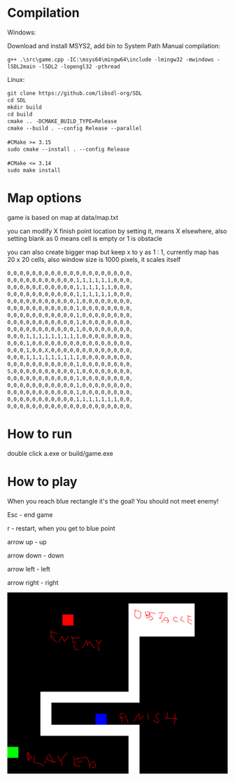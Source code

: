 # Compilation

Windows:

Download and install MSYS2, add bin to System Path
Manual compilation:

```
g++ .\src\game.cpp -IC:\msys64\mingw64\include -lmingw32 -mwindows -lSDL2main -lSDL2 -lopengl32 -pthread
```

Linux:

```
git clone https://github.com/libsdl-org/SDL
cd SDL
mkdir build
cd build
cmake .. -DCMAKE_BUILD_TYPE=Release
cmake --build . --config Release --parallel

#CMake >= 3.15
sudo cmake --install . --config Release

#CMake <= 3.14
sudo make install
```

# Map options
game is based on map at data/map.txt

you can modify X finish point location by setting it, means X elsewhere, also setting blank as 0 means cell is empty or 1 is obstacle

you can also create bigger map but keep x to y as 1 : 1, currently map has 20 x 20 cells, also window size is 1000 pixels, it scales itself

```
0,0,0,0,0,0,0,0,0,0,0,0,0,0,0,0,0,0,0,0,
0,0,0,0,0,0,0,0,0,0,0,1,1,1,1,1,1,0,0,0,
0,0,0,0,0,E,0,0,0,0,0,1,1,1,1,1,1,0,0,0,
0,0,0,0,0,0,0,0,0,0,0,1,1,1,1,1,1,0,0,0,
0,0,0,0,0,0,0,0,0,0,0,1,0,0,0,0,0,0,0,0,
0,0,0,0,0,0,0,0,0,0,0,1,0,0,0,0,0,0,0,0,
0,0,0,0,0,0,0,0,0,0,0,1,0,0,0,0,0,0,0,0,
0,0,0,0,0,0,0,0,0,0,0,1,0,0,0,0,0,0,0,0,
0,0,0,0,0,0,0,0,0,0,0,1,0,0,0,0,0,0,0,0,
0,0,0,1,1,1,1,1,1,1,1,1,0,0,0,0,0,0,0,0,
0,0,0,1,0,0,0,0,0,0,0,0,0,0,0,0,0,0,0,0,
0,0,0,1,0,0,X,0,0,0,0,0,0,0,0,0,0,0,0,0,
0,0,0,1,1,1,1,1,1,1,1,1,0,0,0,0,0,0,0,0,
0,0,0,0,0,0,0,0,0,0,0,1,0,0,0,0,0,0,0,0,
S,0,0,0,0,0,0,0,0,0,0,1,0,0,0,0,0,0,0,0,
0,0,0,0,0,0,0,0,0,0,0,1,0,0,0,0,0,0,0,0,
0,0,0,0,0,0,0,0,0,0,0,1,0,0,0,0,0,0,0,0,
0,0,0,0,0,0,0,0,0,0,0,1,0,0,0,0,0,0,0,0,
0,0,0,0,0,0,0,0,0,0,0,1,1,1,1,1,1,1,0,0,
0,0,0,0,0,0,0,0,0,0,0,0,0,0,0,0,0,0,0,0,
```

# How to run
double click a.exe
or build/game.exe

# How to play

When you reach blue rectangle it's the goal!
You should not meet enemy!

Esc - end game

r - restart, when you get to blue point

arrow up - up

arrow down - down

arrow left - left

arrow right - right


![Screenshot](picture.PNG)
